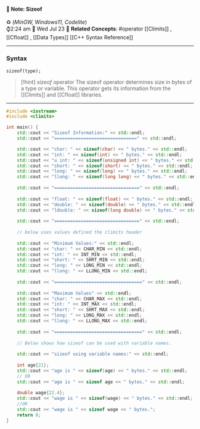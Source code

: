 #### 📝 Note: Sizeof 
 ♻️ (*MinGW, Windows11, Codelite*)   
 ⌚2:24 am  📆 Wed Jul 23
 🔗 **Related Concepts**: #operator [[Climits]]  , [[Cfloat]] , [[Data Types]] [[C++ Syntax Reference]]
___
### Syntax

`sizeof(type);`


>[!hint] *sizeof* operator
> The sizeof operator determines size in bytes of a type or variable. This operator gets its information from the [[Climits]] and [[Cfloat]] libraries.

___

```cpp title:sizeof
#include <iostream>
#include <climits>

int main() {
	std::cout << "Sizeof Information:" << std::endl;
	std::cout << "===============================" << std::endl;

	std::cout << "char: " << sizeof(char) << " bytes." << std::endl;
	std::cout << "int: " << sizeof(int) << " bytes." << std::endl;
	std::cout << "u int: " << sizeof(unsigned int) << " bytes." << std::endl;
	std::cout << "short: " << sizeof(short) << " bytes." << std::endl;
	std::cout << "long: " << sizeof(long) << " bytes." << std::endl;
	std::cout << "llong: " << sizeof(long long) << " bytes." << std::endl;
    
    std::cout << "================================" << std::endl;
    
    std::cout << "float: " << sizeof(float) << " bytes." << std::endl;
    std::cout << "double: " << sizeof(double) << " bytes." << std::endl;
    std::cout << "ldouble: " << sizeof(long double) << " bytes." << std::endl;
    
    std::cout << "================================" << std::endl;
    
    // below uses values defined the climits header
    
    std::cout << "Minimum Values:" << std::endl;
    std::cout << "char: " << CHAR_MIN << std::endl;
    std::cout << "int: " << INT_MIN << std::endl;
    std::cout << "short: " << SHRT_MIN << std::endl;
    std::cout << "long: " << LONG_MIN << std::endl;
    std::cout << "llong: " << LLONG_MIN << std::endl;
    
    std::cout << "=================================" << std::endl;
    
    std::cout << "Maximum Values" << std::endl;
    std::cout << "char: " << CHAR_MAX << std::endl;
    std::cout << "int: " << INT_MAX << std::endl;
    std::cout << "short: " << SHRT_MAX << std::endl;
    std::cout << "long: " << LONG_MAX << std::endl;
    std::cout << "llong: " << LLONG_MAX << std::endl;
    
    std::cout << "=================================" << std::endl;
    
    // Below shows how sizeof can be used with variable names.
    
    std::cout << "sizeof using variable names:" << std::endl;
    
    int age{21};
    std::cout << "age is " << sizeof(age) << " bytes." << std::endl;
    // OR
    std::cout << "age is " << sizeof age << " bytes." << std::endl;
    
    double wage{22.4};
    std::cout << "wage is " << sizeof(wage) << " bytes." << std::endl;
    //OR
    std::cout << "wage is " << sizeof wage << " bytes.";
	return 0;
}
```
